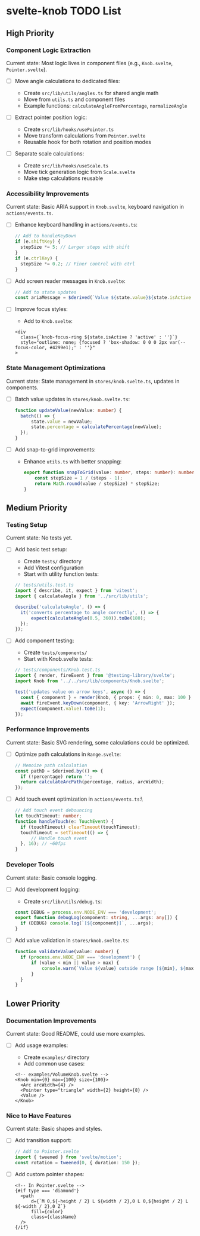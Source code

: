 # svelte-knob TODO List

## High Priority

### Component Logic Extraction

Current state: Most logic lives in component files (e.g., `Knob.svelte`, `Pointer.svelte`).

- [ ] Move angle calculations to dedicated files:

  - Create `src/lib/utils/angles.ts` for shared angle math
  - Move from `utils.ts` and component files
  - Example functions: `calculateAngleFromPercentage`, `normalizeAngle`

- [ ] Extract pointer position logic:

  - Create `src/lib/hooks/usePointer.ts`
  - Move transform calculations from `Pointer.svelte`
  - Reusable hook for both rotation and position modes

- [ ] Separate scale calculations:
  - Create `src/lib/hooks/useScale.ts`
  - Move tick generation logic from `Scale.svelte`
  - Make step calculations reusable

### Accessibility Improvements

Current state: Basic ARIA support in `Knob.svelte`, keyboard navigation in `actions/events.ts`.

- [ ] Enhance keyboard handling in `actions/events.ts`:

  ```typescript
  // Add to handleKeyDown
  if (e.shiftKey) {
  	stepSize *= 5; // Larger steps with shift
  }
  if (e.ctrlKey) {
  	stepSize *= 0.2; // Finer control with ctrl
  }
  ```

- [ ] Add screen reader messages in `Knob.svelte`:

  ```typescript
  // Add to state updates
  const ariaMessage = $derived(`Value ${state.value}${state.isActive ? ', adjusting' : ''}`);
  ```

- [ ] Improve focus styles:

  - Add to `Knob.svelte`:

  ```svelte
  <div
    class={`knob-focus-ring ${state.isActive ? 'active' : ''}`}
    style="outline: none; {focused ? 'box-shadow: 0 0 0 2px var(--focus-color, #4299e1);' : ''}"
  >
  ```

### State Management Optimizations

Current state: State management in `stores/knob.svelte.ts`, updates in components.

- [ ] Batch value updates in `stores/knob.svelte.ts`:

  ```typescript
  function updateValue(newValue: number) {
  	batch(() => {
  		state.value = newValue;
  		state.percentage = calculatePercentage(newValue);
  	});
  }
  ```

- [ ] Add snap-to-grid improvements:

  - Enhance `utils.ts` with better snapping:

    ```typescript
    export function snapToGrid(value: number, steps: number): number {
    	const stepSize = 1 / (steps - 1);
    	return Math.round(value / stepSize) * stepSize;
    }
    ```

## Medium Priority

### Testing Setup

Current state: No tests yet.

- [ ] Add basic test setup:

  - Create `tests/` directory
  - Add Vitest configuration
  - Start with utility function tests:

  ```typescript
  // tests/utils.test.ts
  import { describe, it, expect } from 'vitest';
  import { calculateAngle } from '../src/lib/utils';

  describe('calculateAngle', () => {
  	it('converts percentage to angle correctly', () => {
  		expect(calculateAngle(0.5, 360)).toBe(180);
  	});
  });
  ```

- [ ] Add component testing:

  - Create `tests/components/`
  - Start with Knob.svelte tests:

  ```typescript
  // tests/components/Knob.test.ts
  import { render, fireEvent } from '@testing-library/svelte';
  import Knob from '../../src/lib/components/Knob.svelte';

  test('updates value on arrow keys', async () => {
  	const { component } = render(Knob, { props: { min: 0, max: 100 } });
  	await fireEvent.keyDown(component, { key: 'ArrowRight' });
  	expect(component.value).toBe(1);
  });
  ```

### Performance Improvements

Current state: Basic SVG rendering, some calculations could be optimized.

- [ ] Optimize path calculations in `Range.svelte`:

  ```typescript
  // Memoize path calculation
  const pathD = $derived.by(() => {
  	if (!percentage) return '';
  	return calculateArcPath(percentage, radius, arcWidth);
  });
  ```

- [ ] Add touch event optimization in `actions/events.ts`:\

  ```typescript
  // Add touch event debouncing
  let touchTimeout: number;
  function handleTouch(e: TouchEvent) {
  	if (touchTimeout) clearTimeout(touchTimeout);
  	touchTimeout = setTimeout(() => {
  		// Handle touch event
  	}, 16); // ~60fps
  }
  ```

### Developer Tools

Current state: Basic console logging.

- [ ] Add development logging:

  - Create `src/lib/utils/debug.ts`:

  ```typescript
  const DEBUG = process.env.NODE_ENV === 'development';
  export function debugLog(component: string, ...args: any[]) {
  	if (DEBUG) console.log(`[${component}]`, ...args);
  }
  ```

- [ ] Add value validation in `stores/knob.svelte.ts`:

  ```typescript
  function validateValue(value: number) {
  	if (process.env.NODE_ENV === 'development') {
  		if (value < min || value > max) {
  			console.warn(`Value ${value} outside range [${min}, ${max}]`);
  		}
  	}
  }
  ```

## Lower Priority

### Documentation Improvements

Current state: Good README, could use more examples.

- [ ] Add usage examples:

  - Create `examples/` directory
  - Add common use cases:

  ```svelte
  <!-- examples/VolumeKnob.svelte -->
  <Knob min={0} max={100} size={100}>
  	<Arc arcWidth={4} />
  	<Pointer type="triangle" width={2} height={8} />
  	<Value />
  </Knob>
  ```

### Nice to Have Features

Current state: Basic shapes and styles.

- [ ] Add transition support:

  ```typescript
  // Add to Pointer.svelte
  import { tweened } from 'svelte/motion';
  const rotation = tweened(0, { duration: 150 });
  ```

- [ ] Add custom pointer shapes:

  ```svelte
  <!-- In Pointer.svelte -->
  {#if type === 'diamond'}
  	<path
  		d={`M 0,${-height / 2} L ${width / 2},0 L 0,${height / 2} L ${-width / 2},0 Z`}
  		fill={color}
  		class={className}
  	/>
  {/if}
  ```
